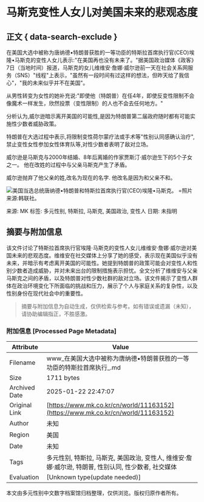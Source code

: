 # 马斯克变性人女儿对美国未来的悲观态度

## 正文 { data-search-exclude }


在美国大选中被称为唐纳德•特朗普获胜的一等功臣的特斯拉首席执行官(CEO)埃隆•马斯克的变性人女儿表示:"在美国再也没有未来了。"据美国政治媒体《政客》7日（当地时间）报道，马斯克的女儿维维安·詹娜·威尔逊前一天在社会关系网服务（SNS）"线程"上表示，"虽然有一段时间有过这样的想法，但昨天给了我信心"，"我的未来似乎并不在美国"。

从男性转变为女性的她补充说:"即使他（特朗普）在任4年，即使反变性限制不会像魔术一样发生，欣然投票（变性限制）的人也不会去任何地方。"

分析认为,威尔逊暗示离开美国的可能性,是因为特朗普第二届政府随时都有可能实施性少数者威胁政策。

特朗普在大选过程中表示,将限制变性荷尔蒙疗法或手术等"性别认同感确认治疗",禁止变性女性参加女性体育队等,对性少数者表明了敌对立场。

威尔逊是马斯克与2000年结婚、8年后离婚的作家贾斯汀·威尔逊生下的5个子女之一。 他在改姓的过程中与父亲马斯克产生了矛盾。 

威尔逊抛弃了他父亲的姓,改名为现在的名字. 他改名是因为和父亲不和。

![美国当选总统唐纳德•特朗普和特斯拉首席执行官(CEO)埃隆•马斯克。 =照片来源:韩联社。](https://wimg.mk.co.kr/news/cms/202411/08/news-p.v1.20240813.35e0b6e35ccc46228bf0a77c31895ead_P1.jpg)

来源: MK
标签: 多元性别, 特斯拉, 马斯克, 美国政治, 变性人 
日期: 未指明  

<!-- tcd_original_link https://www.mk.co.kr/cn/world/11163152 -->


## 摘要与附加信息

<!-- tcd_abstract -->
该文件讨论了特斯拉首席执行官埃隆·马斯克的变性人女儿维维安·詹娜·威尔逊对美国未来的悲观态度。维维安在社交媒体上分享了她的感受，表示现在美国似乎没有未来，并暗示有考虑离开美国的可能性。她提到特朗普的政策可能会对变性人和性别少数者造成威胁，并对未来出台的限制措施表示担忧。全文分析了维维安与父亲马斯克之间的矛盾，以及特朗普对性少数社群的敌对立场。该文件揭示了变性人群体在政治环境变化下所面临的挑战和压力，展示了个人与家庭关系的复杂性，以及性别身份在现代社会中的重要性。
<!-- tcd_abstract_end -->

> 摘要与附加信息为自动生成，仅供检索与参考。如有错误或遗漏（未知），请协助编辑指正，不胜感激。

### 附加信息 [Processed Page Metadata]

| Attribute       | Value                                  |
|-----------------|----------------------------------------|
| Filename        | www_在美国大选中被称为唐纳德•特朗普获胜的一等功臣的特斯拉首席执行_.md                             |
| Size            | 1711 bytes                           |
| Archived Date   | 2025-01-22 22:47:07                             |
| Original Link   | [https://www.mk.co.kr/cn/world/11163152](https://www.mk.co.kr/cn/world/11163152)                       |
| Author          | 未知                               |
| Region          | 美国                               |
| Date            | 未知                                 |
| Tags            | 多元性别, 特斯拉, 马斯克, 美国政治, 变性人, 维维安·詹娜·威尔逊, 特朗普, 性别认同, 性少数者, 社交媒体                                 |
| Evaluation            | [Unknown type(update needed)]                                 |
<!-- tcd_table_end -->

本文由多元性别中文数字档案馆归档整理，仅供浏览。版权归原作者所有。
